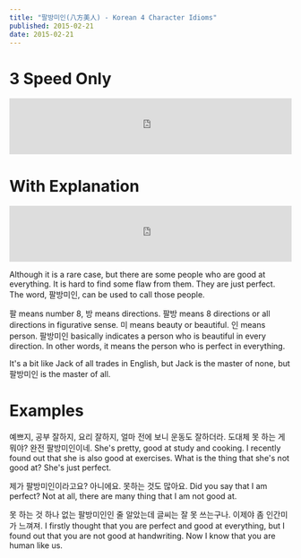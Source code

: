 ```yaml
---
title: "팔방미인(八方美人) - Korean 4 Character Idioms"
published: 2015-02-21
date: 2015-02-21
---
```


#  3 Speed Only

<iframe id="audio_iframe" src="https://www.podbean.com/media/player/2gdj7-53f6a3/initByJs/1/auto/1?skin=4" width="100%" height="100" frameborder="0" scrolling="no"></iframe>

#  With Explanation

<iframe id="audio_iframe" src="https://www.podbean.com/media/player/z6sfw-53f6a5/initByJs/1/auto/1?skin=4" width="100%" height="100" frameborder="0" scrolling="no"></iframe>

Although it is a rare case, but there are some people who are good at everything. It is hard to find some flaw from them. They are just perfect. The word, 팔방미인, can be used to call those people.

팔 means number 8, 방 means directions. 팔방 means 8 directions or all directions in figurative sense. 미 means beauty or beautiful. 인 means person. 팔방미인 basically indicates a person who is beautiful in every direction. In other words, it means the person who is perfect in everything.

It's a bit like Jack of all trades in English, but Jack is the master of none, but 팔방미인 is the master of all.

#  Examples

예쁘지, 공부 잘하지, 요리 잘하지, 얼마 전에 보니 운동도 잘하더라. 도대체 못 하는 게 뭐야? 완전 팔방미인이네.
She's pretty, good at study and cooking. I recently found out that she is also good at exercises. What is the thing that she's not good at? She's just perfect.

제가 팔방미인이라고요? 아니에요. 못하는 것도 많아요.
Did you say that I am perfect? Not at all, there are many thing that I am not good at.

못 하는 것 하나 없는 팔방미인인 줄 알았는데 글씨는 잘 못 쓰는구나. 이제야 좀 인간미가 느껴져.
I firstly thought that you are perfect and good at everything, but I found out that you are not good at handwriting. Now I know that you are human like us.